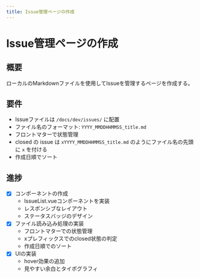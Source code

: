 ```yaml
---
title: Issue管理ページの作成
---
```


# Issue管理ページの作成

## 概要
ローカルのMarkdownファイルを使用してIssueを管理するページを作成する。

## 要件
- Issueファイルは `/docs/dev/issues/` に配置
- ファイル名のフォーマット: `YYYY_MMDDHHMMSS_title.md`
- フロントマターで状態管理
- closed の issue は `xYYYY_MMDDHHMMSS_title.md` のようにファイル名の先頭に `x` を付ける
- 作成日順でソート

## 進捗
- [x] コンポーネントの作成
  - IssueList.vueコンポーネントを実装
  - レスポンシブなレイアウト
  - ステータスバッジのデザイン
- [x] ファイル読み込み処理の実装
  - フロントマターでの状態管理
  - xプレフィックスでのclosed状態の判定
  - 作成日順でのソート
- [x] UIの実装
  - hover効果の追加
  - 見やすい余白とタイポグラフィ
